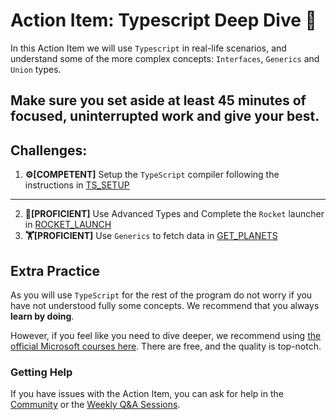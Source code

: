# Action Item: Typescript Deep Dive 🏰

In this Action Item we will use `Typescript` in real-life scenarios, and understand some of the more complex concepts: `Interfaces`, `Generics` and `Union` types.

**Make sure you set aside at least 45 minutes of focused, uninterrupted work and give your best.**
-----

## Challenges:

1. **⚙️[COMPETENT]** Setup the `TypeScript` compiler following the instructions in [TS_SETUP](src/01_setup/TS_SETUP.md)

----

2. **💪[PROFICIENT]** Use Advanced Types and Complete the `Rocket` launcher in [ROCKET_LAUNCH](src/02_interfaces/ROCKET_LAUNCH.md)
3. **🏋[PROFICIENT]** Use `Generics` to fetch data in [GET_PLANETS](src/03_generics/GET_PLANETS.md)


## Extra Practice

As you will use `TypeScript` for the rest of the program do not worry if you have not understood fully some concepts. We recommend that you always **learn by doing**.


However, if you feel like you need to dive deeper, we recommend using [the official Microsoft courses here](https://docs.microsoft.com/en-us/learn/browse/?terms=typescript). There are free, and the quality is top-notch.

### Getting Help

If you have issues with the Action Item, you can ask for help in the [Community](https://community.theseniordev.com/) or the [Weekly Q&A Sessions](https://calendar.google.com/calendar/u/0?cid=Y19kbGVoajU1Z2prNXZmYmdoYmxtdDRvN3JyNEBncm91cC5jYWxlbmRhci5nb29nbGUuY29t).

